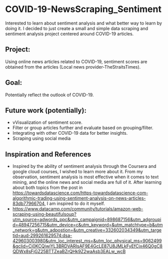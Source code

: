 # COVID-19-NewsScraping_Sentiment
Interested to learn about sentiment analysis and what better way to learn by doing it. I decided to just create a small and simple data scraping and sentiment analysis project centered around COVID-19 articles. 

## Project:
Using online news articles related to COVID-19, sentiment scores are obtained from the articles (Local news provider-TheStraitsTimes).

## Goal:
Potentially reflect the outlook of COVID-19.

## Future work (potentially):
* vVisualization of sentiment score.
* Filter or group articles further and evaluate based on grouping/filter.
* Integrating with other COVID-19 data for better insights.
* Scraping using social media

## Inspiration and References
* Inspired by the ability of sentiment analysis through the Coursera and google cloud courses, I wished to learn more about it. From my observation, sentiment analysis is most effective when it comes to text mining, and the online news and social media are full of it. After learning about both topics from the post in https://towardsdatascience.com/https-towardsdatascience-com-algorithmic-trading-using-sentiment-analysis-on-news-articles-83db77966704, I am inspired to do it myself.
* https://www.datacamp.com/community/tutorials/amazon-web-scraping-using-beautifulsoup?utm_source=adwords_ppc&utm_campaignid=898687156&utm_adgroupid=48947256715&utm_device=c&utm_keyword=&utm_matchtype=b&utm_network=g&utm_adpostion=&utm_creative=332602034349&utm_targetid=aud-299261629574:dsa-429603003980&utm_loc_interest_ms=&utm_loc_physical_ms=9062499&gclid=Cj0KCQjwiYL3BRDVARIsAF9E4GcLE87U8JMLkFyEfCjx46Q0gC8QDWx8sFjGZ25BTTZeaBZrQHk9Z2waAsb3EALw_wcB
